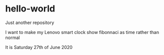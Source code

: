 # hello-world
Just another repository

I want to make my Lenovo smart clock show fibonnaci as time rather than normal

It is Saturday 27th of June 2020
